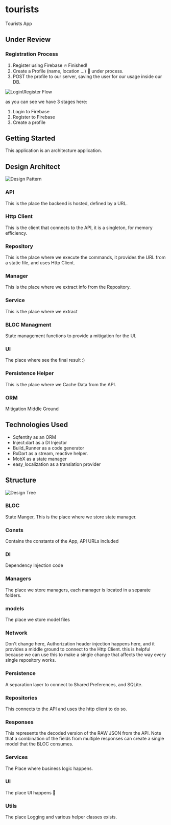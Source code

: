 # tourists

Tourists App



## Under Review

### Registration Process

1. Register using Firebase :fire: Finished!
2. Create a Profile (name, location ...) :boy: under process.
3. POST the profile to our server, saving the user for our usage inside our DB.

<img src="./snapshots/login_flow.svg" alt="Login\Register Flow" />

as you can see we have 3 stages here:

1. Login to Firebase
2. Register to Firebase
3. Create a profile

## Getting Started

This application is an architecture application.



## Design Architect

<img src="./snapshots/design_pattern.png" alt="Design Pattern"  />



### API

This is the place the backend is hosted, defined by a URL.

### Http Client

This is the client that connects to the API, it is a singleton, for memory efficiency.

### Repository

This is the place where we execute the commands, it provides the URL from a static file, and uses Http Client.

### Manager

This is the place where we extract info from the Repository.

### Service

This is the place where we extract

### BLOC Managment

State management functions to provide a mitigation for the UI.

### UI

The place where see the final result :)

### Persistence Helper

This is the place where we Cache Data from the API.

### ORM

Mitigation Middle Ground

## Technologies Used

* Sqfentity as an ORM
* Inject:dart as a DI Injector
* Build_Runner as a code generator
* RxDart as a stream, reactive helper.
* MobX as a state manager
* easy_localization as a translation provider

## Structure

<img src='./snapshots/Tree.jpg' alt="Design Tree">

### BLOC

State Manger, This is the place where we store state manager.

### Consts

Contains the constants of the App, API URLs included

### DI

Dependency Injection code

### Managers

The place we store managers, each manager is located in a separate folders.

### models

The place we store model files

### Network

Don't change here, Authorization header injection happens here, and it provides a middle ground to connect to the Http Client. this is helpful because we can use this to make a single change that affects the way every single repository works.

### Persistence

A separation layer to connect to Shared Preferences, and SQLite.

### Repositories

This connects to the API and uses the http client to do so.

### Responses

This represents the decoded version of the RAW JSON from the API. Note that a combination of the fields from multiple responses can create a single model that the BLOC consumes.

### Services

The Place where business logic happens.

### UI

The place UI happens :slightly_smiling_face:

### Utils

The place Logging and various helper classes exists.

